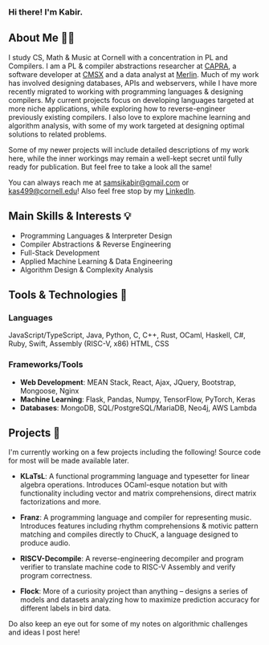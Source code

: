 ### Hi there! I'm Kabir.

## About Me 👋🏼
I study CS, Math & Music at Cornell with a concentration in PL and Compilers. I am a PL \& compiler abstractions researcher at [CAPRA](https://capra.cs.cornell.edu/), a software developer at [CMSX](https://www.cs.cornell.edu/projects/cms/cmsx/) and a data analyst at [Merlin](https://merlin.allaboutbirds.org/). Much of my work has involved designing databases, APIs and webservers, while I have more recently migrated to working with programming languages \& designing compilers. My current projects focus on developing languages targeted at more niche applications, while exploring how to reverse-engineer previously existing compilers. I also love to explore machine learning and algorithm analysis, with some of my work targeted at designing optimal solutions to related problems.

Some of my newer projects will include detailed descriptions of my work here, while the inner workings may remain a well-kept secret until fully ready for publication. But feel free to take a look all the same!

You can always reach me at [samsikabir@gmail.com](samsikabir@gmail.com) or [kas499@cornell.edu](kas499@cornell.edu)! Also feel free stop by my [LinkedIn](https://www.linkedin.com/in/kabir-samsi/).

## Main Skills & Interests 💡
- Programming Languages & Interpreter Design
- Compiler Abstractions & Reverse Engineering
- Full-Stack Development
- Applied Machine Learning \& Data Engineering
- Algorithm Design \& Complexity Analysis
  
## Tools & Technologies 🔧
  ### Languages
  JavaScript/TypeScript, Java, Python, C, C++, Rust, OCaml, Haskell, C#, Ruby, Swift, Assembly (RISC-V, x86) HTML, CSS

### Frameworks/Tools
  - **Web Development**: MEAN Stack, React, Ajax, JQuery, Bootstrap, Mongoose, Nginx
  - **Machine Learning**: Flask, Pandas, Numpy, TensorFlow, PyTorch, Keras
  - **Databases**: MongoDB, SQL/PostgreSQL/MariaDB, Neo4j, AWS Lambda

## Projects 🌱
I'm currently working on a few projects including the following! Source code for most will be made available later.
- **KLaTsL**: A functional programming language and typesetter for linear algebra operations. Introduces OCaml-esque notation but with functionality including vector and matrix comprehensions, direct matrix factorizations and more.

- **Franz**: A programming language and compiler for representing music. Introduces features including rhythm comprehensions & motivic pattern matching and compiles directly to ChucK, a language designed to produce audio.

- **RISCV-Decompile**: A reverse-engineering decompiler and program verifier to translate machine code to RISC-V Assembly and verify program correctness.

- **Flock**: More of a curiosity project than anything – designs a series of models and datasets analyzing how to maximize prediction accuracy for different labels in bird data.

Do also keep an eye out for some of my notes on algorithmic challenges and ideas I post here!
